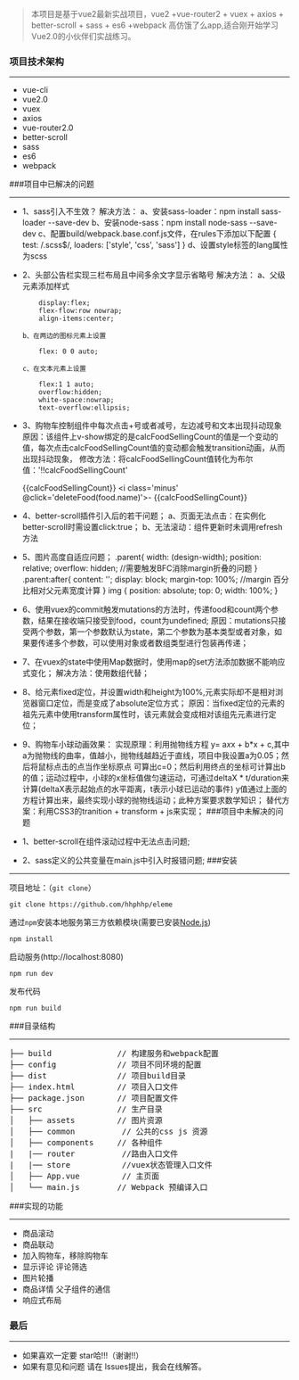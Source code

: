 >  本项目是基于vue2最新实战项目，vue2 +vue-router2 + vuex + axios + better-scroll + sass + es6 +webpack 高仿饿了么app,适合刚开始学习Vue2.0的小伙伴们实战练习。

### 项目技术架构
***
*  vue-cli
*  vue2.0
*  vuex
*  axios
*  vue-router2.0
*  better-scroll
*  sass
*  es6
*  webpack

###项目中已解决的问题
***
*   1、sass引入不生效？
        解决方法：
            a、安装sass-loader：npm install sass-loader --save-dev
            b、安装node-sass：npm install node-sass --save-dev
            c、配置build/webpack.base.conf.js文件，在rules下添加以下配置
                    {
                        test: /\.scss$/,
                        loaders: ['style', 'css', 'sass']
                    }
            d、设置style标签的lang属性为scss

*   2、头部公告栏实现三栏布局且中间多余文字显示省略号
        解决方法：
        a、父级元素添加样式
            
            display:flex;
            flex-flow:row nowrap;
            align-items:center;

        b、在两边的图标元素上设置

            flex: 0 0 auto;
            
        c、在文本元素上设置

            flex:1 1 auto;
            overflow:hidden;
            white-space:nowrap;
            text-overflow:ellipsis;
*   3、购物车控制组件中每次点击+号或者减号，左边减号和文本出现抖动现象
        原因：该组件上v-show绑定的是calcFoodSellingCount的值是一个变动的值，每次点击calcFoodSellingCount值的变动都会触发transition动画，从而出现抖动现象，
        修改方法：将calcFoodSellingCount值转化为布尔值：'!!calcFoodSellingCount'
                    <transition name='fade'>
                        <div class='count' v-show='calcFoodSellingCount'>
                            {{calcFoodSellingCount}}
                            <i class='minus' @click='deleteFood(food.name)'>-</i>
                            <span class='text'>{{calcFoodSellingCount}}</span>
                        </div>
                    </transition>
*   4、better-scroll插件引入后的若干问题；
        a、页面无法点击：在实例化better-scroll时需设置click:true；
        b、无法滚动：组件更新时未调用refresh方法
*   5、图片高度自适应问题；
            .parent{
            width: (design-width);
            position: relative;
            overflow: hidden;  //需要触发BFC消除margin折叠的问题
            }
            .parent:after{
            content: '';
            display: block;
            margin-top: 100%; //margin 百分比相对父元素宽度计算
            } 
            img {
            position: absolute;
            top: 0;
            width: 100%;
            }
*   6、使用vuex的commit触发mutations的方法时，传递food和count两个参数，结果在接收端只接受到food，count为undefined;
        原因：mutations只接受两个参数，第一个参数默认为state，第二个参数为基本类型或者对象，如果要传递多个参数，可以使用对象或者数组类型进行包装再传递；
*   7、在vuex的state中使用Map数据时，使用map的set方法添加数据不能响应式变化；
        解决方法：使用数组代替；
*   8、给元素fixed定位，并设置width和height为100%,元素实际却不是相对浏览器窗口定位，而是变成了absolute定位方式；
        原因：当fixed定位的元素的祖先元素中使用transform属性时，该元素就会变成相对该组先元素进行定位；
*   9、购物车小球动画效果：
        实现原理：利用抛物线方程 y= a*x*x + b*x + c,其中a为抛物线的曲率，值越小，抛物线越趋近于直线，项目中我设置a为0.05；然后将鼠标点击的点当作坐标原点
                可算出c=0；然后利用终点的坐标可计算出b的值；运动过程中，小球的x坐标值做匀速运动，可通过deltaX * t/duration来计算(deltaX表示起始点的水平距离，t表示小球已运动的事件)
                y值通过上面的方程计算出来，最终实现小球的抛物线运动；此种方案要求数学知识；
        替代方案：利用CSS3的tranition + transform + js来实现；
###项目中未解决的问题
*   1、better-scroll在组件滚动过程中无法点击问题;
*   2、sass定义的公共变量在main.js中引入时报错问题;
###安装
***
项目地址：（`git clone`）
```shell
git clone https://github.com/hhphhp/eleme
```
通过`npm`安装本地服务第三方依赖模块(需要已安装[Node.js](https://nodejs.org/))

```
npm install
```
启动服务(http://localhost:8080)

```
npm run dev
```
发布代码

```
npm run build
```
###目录结构
***
<pre>
├── build              // 构建服务和webpack配置
├── config             // 项目不同环境的配置
├── dist               // 项目build目录
├── index.html         // 项目入口文件
├── package.json       // 项目配置文件
├── src                // 生产目录
│   ├── assets         // 图片资源
│   ├── common          // 公共的css js 资源
│   ├── components     // 各种组件
|   |── router          //路由入口文件
|   |── store           //vuex状态管理入口文件
│   ├── App.vue         // 主页面 
│   └── main.js        // Webpack 预编译入口
</pre>

###实现的功能
***
* 商品滚动
* 商品联动
* 加入购物车，移除购物车
* 显示评论 评论筛选
* 图片轮播
* 商品详情  父子组件的通信
* 响应式布局

### 最后
***
* 如果喜欢一定要 star哈!!!（谢谢!!）
* 如果有意见和问题 请在 lssues提出，我会在线解答。
